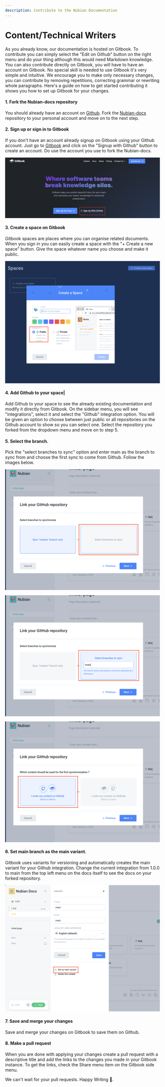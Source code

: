```yaml
---
description: Contribute to the Nubian Documentation
---
```


# Content/Technical Writers

As you already know, our documentation is hosted on Gitbook. To contribute you can simply select the "Edit on Github" button on the right menu and do your thing although this would need Markdown knowledge. You can also contribute directly on Gitbook, you will have to have an account on Gitbook. No special skill is needed to use Gitbook it's very simple and intuitive. We encourage you to make only necessary changes, you can contribute by removing repetitions, correcting grammar or rewriting whole paragraphs. Here's a guide on how to get started contributing it shows you how to set up Gitbook for your changes.

#### 1. Fork the Nubian-docs repository

You should already have an account on [Github](https://github.com). Fork the [Nubian-docs](https://github.com/Open-Currency-Collective/Nubian-docs) repository to your personal account and move on to the next step.

#### 2. Sign up or sign in to Gitbook

If you don't have an account already signup on Gitbook using your Github account. Just go to [Gitbook](https://gitbook.com) and click on the "Signup with Github" button to create an account. Do use the account you use to fork the Nubian-docs.

![Sign Up With Github on Gitbook](../.gitbook/assets/nubian-signup-with-github.png)

#### 3. Create a space on Gitbook

Gitbook spaces are places where you can organise related documents. When you sign in you can easily create a space with the "+ Create a new space" button. Give the space whatever name you choose and make it public.

![](../.gitbook/assets/nubian-create-a-space.png)

#### **4. Add Github to your space\|**

Add Github to your space to see the already existing documentation and modify it directly from Gitbook. On the sidebar menu, you will see "integrations", select it and select the "Github" integration option. You will be given an option to choose between just public or all repositories on the Github account to show so you can select one. Select the repository you forked from the dropdown menu and move on to step 5.

#### 5. Select the branch.

Pick the "select branches to sync" option and enter main as the branch to sync from and choose the first sync to come from Github. Follow the images below.  


![Select the option to sync branches](../.gitbook/assets/nubian-select-branch.png)

![Enter &quot;main&quot; as the branch you want to sync](../.gitbook/assets/nubian-enter-main.png)

![Select the first sync to come from Github.](../.gitbook/assets/nubian-gitbook-to-github%20%281%29.png)

#### 6. Set main branch as the main variant.

Gitbook uses variants for versioning and automatically creates the main variant for your Github integration. Change the current integration from 1.0.0 to main from the top left menu on the docs itself to see the docs on your forked repository.

![Change main variant to main.](../.gitbook/assets/nubian-set-main-as-main-variant.png)

#### 7. Save and merge your changes

Save and merge your changes on Gitbook to save them on Github.

#### 8. Make a pull request

When you are done with applying your changes create a pull request with a descriptive title and add the links to the changes you made in your Gitbook instance. To get the links, check the Share menu item on the Gitbook side menu.

We can't wait for your pull requests. Happy Writing 🎉. 





